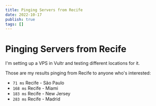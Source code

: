 ```yaml
---
title: Pinging Servers from Recife
date: 2022-10-17
publish: true
tags: []
---
```


# Pinging Servers from Recife

I'm setting up a VPS in Vultr and testing different locations for it.

Those are my results pinging from Recife to anyone who's interested:


- `71 ms` Recife - São Paulo
- `168 ms` Recife - Miami 
- `183 ms` Recife - New Jersey 
- `283 ms` Recife - Madrid 

